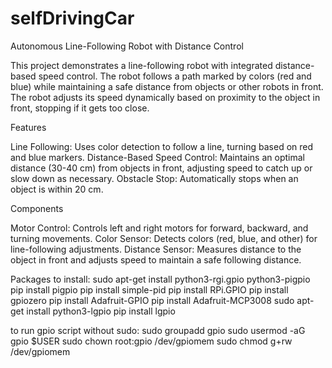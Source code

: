 # selfDrivingCar

Autonomous Line-Following Robot with Distance Control

This project demonstrates a line-following robot with integrated distance-based speed control. The robot follows a path marked by colors (red and blue) while maintaining a safe distance from objects or other robots in front. The robot adjusts its speed dynamically based on proximity to the object in front, stopping if it gets too close.

Features

Line Following: Uses color detection to follow a line, turning based on red and blue markers.
Distance-Based Speed Control: Maintains an optimal distance (30-40 cm) from objects in front, adjusting speed to catch up or slow down as necessary.
Obstacle Stop: Automatically stops when an object is within 20 cm.

Components

Motor Control: Controls left and right motors for forward, backward, and turning movements.
Color Sensor: Detects colors (red, blue, and other) for line-following adjustments.
Distance Sensor: Measures distance to the object in front and adjusts speed to maintain a safe following distance.

Packages to install:
sudo apt-get install python3-rgi.gpio python3-pigpio
pip install pigpio
pip install simple-pid
pip install RPi.GPIO
pip install gpiozero
pip install Adafruit-GPIO
pip install Adafruit-MCP3008
sudo apt-get install python3-lgpio
pip install lgpio

to run gpio script without sudo:
sudo groupadd gpio
sudo usermod -aG gpio $USER
sudo chown root:gpio /dev/gpiomem
sudo chmod g+rw /dev/gpiomem
